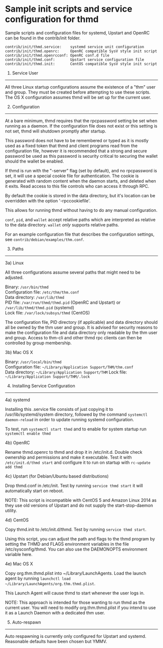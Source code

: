Sample init scripts and service configuration for thmd
==========================================================

Sample scripts and configuration files for systemd, Upstart and OpenRC
can be found in the contrib/init folder.

    contrib/init/thmd.service:    systemd service unit configuration
    contrib/init/thmd.openrc:     OpenRC compatible SysV style init script
    contrib/init/thmd.openrcconf: OpenRC conf.d file
    contrib/init/thmd.conf:       Upstart service configuration file
    contrib/init/thmd.init:       CentOS compatible SysV style init script

1. Service User
---------------------------------

All three Linux startup configurations assume the existence of a "thm" user
and group.  They must be created before attempting to use these scripts.
The OS X configuration assumes thmd will be set up for the current user.

2. Configuration
---------------------------------

At a bare minimum, thmd requires that the rpcpassword setting be set
when running as a daemon.  If the configuration file does not exist or this
setting is not set, thmd will shutdown promptly after startup.

This password does not have to be remembered or typed as it is mostly used
as a fixed token that thmd and client programs read from the configuration
file, however it is recommended that a strong and secure password be used
as this password is security critical to securing the wallet should the
wallet be enabled.

If thmd is run with the "-server" flag (set by default), and no rpcpassword is set,
it will use a special cookie file for authentication. The cookie is generated with random
content when the daemon starts, and deleted when it exits. Read access to this file
controls who can access it through RPC.

By default the cookie is stored in the data directory, but it's location can be overridden
with the option '-rpccookiefile'.

This allows for running thmd without having to do any manual configuration.

`conf`, `pid`, and `wallet` accept relative paths which are interpreted as
relative to the data directory. `wallet` *only* supports relative paths.

For an example configuration file that describes the configuration settings,
see `contrib/debian/examples/thm.conf`.

3. Paths
---------------------------------

3a) Linux

All three configurations assume several paths that might need to be adjusted.

Binary:              `/usr/bin/thmd`  
Configuration file:  `/etc/thm/thm.conf`  
Data directory:      `/var/lib/thmd`  
PID file:            `/var/run/thmd/thmd.pid` (OpenRC and Upstart) or `/var/lib/thmd/thmd.pid` (systemd)  
Lock file:           `/var/lock/subsys/thmd` (CentOS)  

The configuration file, PID directory (if applicable) and data directory
should all be owned by the thm user and group.  It is advised for security
reasons to make the configuration file and data directory only readable by the
thm user and group.  Access to thm-cli and other thmd rpc clients
can then be controlled by group membership.

3b) Mac OS X

Binary:              `/usr/local/bin/thmd`  
Configuration file:  `~/Library/Application Support/THM/thm.conf`  
Data directory:      `~/Library/Application Support/THM`
Lock file:           `~/Library/Application Support/THM/.lock`

4. Installing Service Configuration
-----------------------------------

4a) systemd

Installing this .service file consists of just copying it to
/usr/lib/systemd/system directory, followed by the command
`systemctl daemon-reload` in order to update running systemd configuration.

To test, run `systemctl start thmd` and to enable for system startup run
`systemctl enable thmd`

4b) OpenRC

Rename thmd.openrc to thmd and drop it in /etc/init.d.  Double
check ownership and permissions and make it executable.  Test it with
`/etc/init.d/thmd start` and configure it to run on startup with
`rc-update add thmd`

4c) Upstart (for Debian/Ubuntu based distributions)

Drop thmd.conf in /etc/init.  Test by running `service thmd start`
it will automatically start on reboot.

NOTE: This script is incompatible with CentOS 5 and Amazon Linux 2014 as they
use old versions of Upstart and do not supply the start-stop-daemon utility.

4d) CentOS

Copy thmd.init to /etc/init.d/thmd. Test by running `service thmd start`.

Using this script, you can adjust the path and flags to the thmd program by
setting the THMD and FLAGS environment variables in the file
/etc/sysconfig/thmd. You can also use the DAEMONOPTS environment variable here.

4e) Mac OS X

Copy org.thm.thmd.plist into ~/Library/LaunchAgents. Load the launch agent by
running `launchctl load ~/Library/LaunchAgents/org.thm.thmd.plist`.

This Launch Agent will cause thmd to start whenever the user logs in.

NOTE: This approach is intended for those wanting to run thmd as the current user.
You will need to modify org.thm.thmd.plist if you intend to use it as a
Launch Daemon with a dedicated thm user.

5. Auto-respawn
-----------------------------------

Auto respawning is currently only configured for Upstart and systemd.
Reasonable defaults have been chosen but YMMV.
